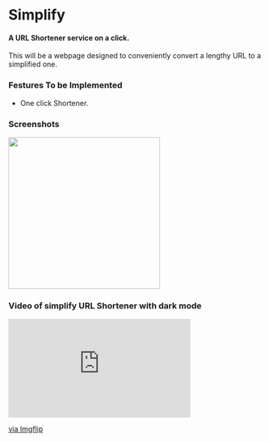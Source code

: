 # Simplify

#### A URL Shortener service on a click.

This will be a webpage designed to conveniently convert a lengthy URL to a simplified one.

### Festures To be Implemented
- One click Shortener.
 
 ### Screenshots

 <a> <img src="https://github.com/vaishali8799/Simplify/blob/frontend-simplify/img/2020-10-03%20(8).png" height="300"></a>

### Video of simplify URL Shortener with dark mode
<div style="width:360px;max-width:100%;"><div style="height:0;padding-bottom:54.17%;position:relative;"><iframe width="360" height="195" style="position:absolute;top:0;left:0;width:100%;height:100%;" frameBorder="0" src="https://imgflip.com/embed/4hhcmk"></iframe></div><p><a href="https://imgflip.com/gif/4hhcmk">via Imgflip</a></p></div>
